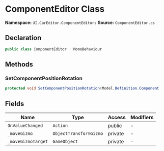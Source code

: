 # ComponentEditor Class

**Namespace:** `UI.CarEditor.ComponentEditors`
**Source:** `ComponentEditor.cs`

## Declaration

```csharp
public class ComponentEditor : MonoBehaviour
```

## Methods

### SetComponentPositionRotation

```csharp
protected void SetComponentPositionRotation(Model.Definition.Component comp, Vector3 worldPosition, Quaternion worldRotation)
```

## Fields

| Name | Type | Access | Modifiers |
|------|------|--------|-----------|
| `OnValueChanged` | `Action` | public | - |
| `_moveGizmo` | `ObjectTransformGizmo` | private | - |
| `_moveGizmoTarget` | `GameObject` | private | - |

